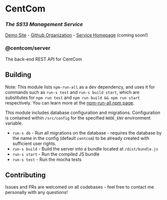 # CentCom
### *The SS13 Management Service*

[Demo Site](http://centcom.ddmers.com) - [Github Organization](https://github.com/centcom-ss13) - [Service Homepage](https://centcom.services) (coming soon!)

### @centcom/server

The back-end REST API for CentCom

## Building
Note: This module lists `npm-run-all` as a dev dependency, and uses it for commands such as `run-s test` and `run-s build start`, which are substitutes for `npm run test` and `npm run build && npm run start` respectively.  You can learn more at the [npm-run-all npm page](https://www.npmjs.com/package/npm-run-all).

This module includes database configuration and migrations.  Configuration is contained within `/src/config` for the specified `NODE_ENV` environment variable.

 - `run-s db` - Run all migrations on the database - requires the database by the name in the config (default `centcom`) to be already created with sufficient user rights.
 - `run-s build` - Build the server into a bundle located at `/dist/bundle.js`
 - `run-s start` - Run the compiled JS bundle
 - `run-s test` - Run the mocha tests
 
## Contributing

Issues and PRs are welcomed on all codebases - feel free to contact me personally with any questions!